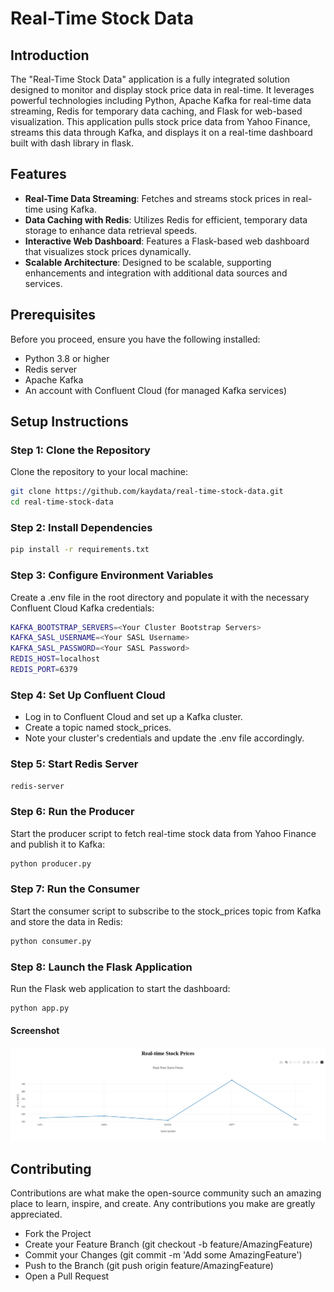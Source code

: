 # Real-Time Stock Data

## Introduction

The "Real-Time Stock Data" application is a fully integrated solution designed to monitor and display stock price data in real-time. It leverages powerful technologies including Python, Apache Kafka for real-time data streaming, Redis for temporary data caching, and Flask for web-based visualization. This application pulls stock price data from Yahoo Finance, streams this data through Kafka, and displays it on a real-time dashboard built with dash library in flask. 

## Features

- **Real-Time Data Streaming**: Fetches and streams stock prices in real-time using Kafka.
- **Data Caching with Redis**: Utilizes Redis for efficient, temporary data storage to enhance data retrieval speeds.
- **Interactive Web Dashboard**: Features a Flask-based web dashboard that visualizes stock prices dynamically.
- **Scalable Architecture**: Designed to be scalable, supporting enhancements and integration with additional data sources and services.

## Prerequisites

Before you proceed, ensure you have the following installed:
- Python 3.8 or higher
- Redis server
- Apache Kafka
- An account with Confluent Cloud (for managed Kafka services)

## Setup Instructions

### Step 1: Clone the Repository

Clone the repository to your local machine:

```bash
git clone https://github.com/kaydata/real-time-stock-data.git
cd real-time-stock-data

```
### Step 2: Install Dependencies

```bash
pip install -r requirements.txt

```
### Step 3: Configure Environment Variables

Create a .env file in the root directory and populate it with the necessary Confluent Cloud Kafka credentials:

```bash
KAFKA_BOOTSTRAP_SERVERS=<Your Cluster Bootstrap Servers>
KAFKA_SASL_USERNAME=<Your SASL Username>
KAFKA_SASL_PASSWORD=<Your SASL Password>
REDIS_HOST=localhost
REDIS_PORT=6379

```
### Step 4: Set Up Confluent Cloud
- Log in to Confluent Cloud and set up a Kafka cluster.
- Create a topic named stock_prices.
- Note your cluster's credentials and update the .env file accordingly.

### Step 5: Start Redis Server

```bash
redis-server
```
### Step 6: Run the Producer
Start the producer script to fetch real-time stock data from Yahoo Finance and publish it to Kafka:

```bash
python producer.py
```
### Step 7: Run the Consumer
Start the consumer script to subscribe to the stock_prices topic from Kafka and store the data in Redis:

```bash
python consumer.py
```
### Step 8: Launch the Flask Application
Run the Flask web application to start the dashboard:

```bash
python app.py
```


#### Screenshot
![Dashboard capture](./screenshots/capture.png)




## Contributing
Contributions are what make the open-source community such an amazing place to learn, inspire, and create. Any contributions you make are greatly appreciated.

- Fork the Project
- Create your Feature Branch (git checkout -b feature/AmazingFeature)
- Commit your Changes (git commit -m 'Add some AmazingFeature')
- Push to the Branch (git push origin feature/AmazingFeature)
- Open a Pull Request

